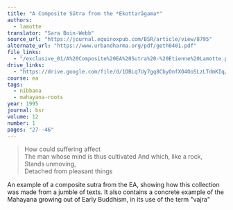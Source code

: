 ```yaml
---
title: "A Composite Sūtra from the *Ekottarāgama*"
authors:
  - lamotte
translator: "Sara Boin-Webb"
source_url: "https://journal.equinoxpub.com/BSR/article/view/8795"
alternate_url: "https://www.urbandharma.org/pdf/geth0401.pdf"
file_links:
  - "/exclusive_01/A%20Composite%20EA%20Sutra%20-%20Étienne%20Lamotte.pdf"
drive_links:
  - "https://drive.google.com/file/d/1DBLq7Uy7gq8CbyOnfXO4OoSLzLTdmKIq/view?usp=drivesdk"
course: ea
tags:
  - nibbana
  - mahayana-roots
year: 1995
journal: bsr
volume: 12
number: 1
pages: "27--46"
---
```


> How could suffering affect  
The man whose mind is thus cultivated  And which, like a rock,  
Stands unmoving,  
Detached from pleasant things

An example of a composite sutra from the EA, showing how this collection was made from a jumble of texts. It also contains a concrete example of the Mahayana growing out of Early Buddhism, in its use of the term "vajra"


